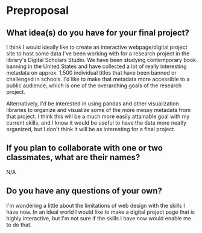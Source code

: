 # Preproposal

## What idea(s) do you have for your final project?
I think I would ideally like to create an interactive webpage/digital project site to host some data I've been working with for a research project in the library's Digital Scholars Studio. We have been studying contemporary book banning in the United States and have collected a lot of really interesting metadata on approx. 1,500 individual titles that have been banned or challenged in schools. I'd like to make that metadata more accessible to a public audience, which is one of the overarching goals of the research project. 

Alternatively, I'd be interested in using pandas and other visualization libraries to organize and visualize some of the more messy metadata from that project. I think this will be a much more easily attainable goal with my current skills, and I know it would be useful to have the data more neatly organized, but I don't think it will be as interesting for a final project. 

## If you plan to collaborate with one or two classmates, what are their names?

N/A

## Do you have any questions of your own?

I'm wondering a little about the limitations of web design with the skills I have now. In an ideal world I would like to make a digital project page that is highly interactive, but I'm not sure if the skills I have now would enable me to do that. 
